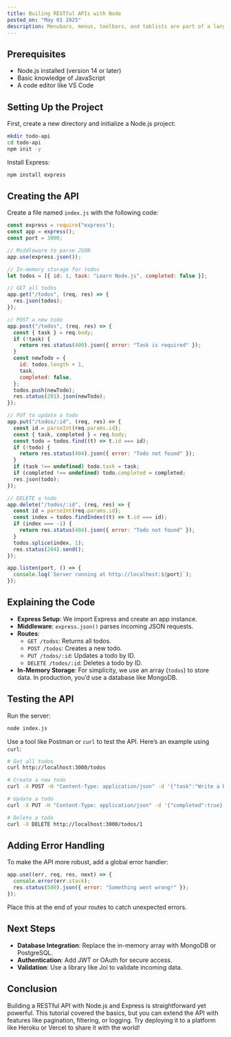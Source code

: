 ```yaml
---
title: Builing RESTful APIs with Node
posted_on: "May 01 2025"
description: Menubars, menus, toolbars, and tablists are part of a larger family of ‘button groups’. Here’s how they should behave when using the keyboard.
---
```


## Prerequisites

- Node.js installed (version 14 or later)
- Basic knowledge of JavaScript
- A code editor like VS Code

## Setting Up the Project

First, create a new directory and initialize a Node.js project:

```bash
mkdir todo-api
cd todo-api
npm init -y
```

Install Express:

```bash
npm install express
```

## Creating the API

Create a file named `index.js` with the following code:

```javascript
const express = require("express");
const app = express();
const port = 3000;

// Middleware to parse JSON
app.use(express.json());

// In-memory storage for todos
let todos = [{ id: 1, task: "Learn Node.js", completed: false }];

// GET all todos
app.get("/todos", (req, res) => {
  res.json(todos);
});

// POST a new todo
app.post("/todos", (req, res) => {
  const { task } = req.body;
  if (!task) {
    return res.status(400).json({ error: "Task is required" });
  }
  const newTodo = {
    id: todos.length + 1,
    task,
    completed: false,
  };
  todos.push(newTodo);
  res.status(201).json(newTodo);
});

// PUT to update a todo
app.put("/todos/:id", (req, res) => {
  const id = parseInt(req.params.id);
  const { task, completed } = req.body;
  const todo = todos.find((t) => t.id === id);
  if (!todo) {
    return res.status(404).json({ error: "Todo not found" });
  }
  if (task !== undefined) todo.task = task;
  if (completed !== undefined) todo.completed = completed;
  res.json(todo);
});

// DELETE a todo
app.delete("/todos/:id", (req, res) => {
  const id = parseInt(req.params.id);
  const index = todos.findIndex((t) => t.id === id);
  if (index === -1) {
    return res.status(404).json({ error: "Todo not found" });
  }
  todos.splice(index, 1);
  res.status(204).send();
});

app.listen(port, () => {
  console.log(`Server running at http://localhost:${port}`);
});
```

## Explaining the Code

- **Express Setup**: We import Express and create an app instance.
- **Middleware**: `express.json()` parses incoming JSON requests.
- **Routes**:
  - `GET /todos`: Returns all todos.
  - `POST /todos`: Creates a new todo.
  - `PUT /todos/:id`: Updates a todo by ID.
  - `DELETE /todos/:id`: Deletes a todo by ID.
- **In-Memory Storage**: For simplicity, we use an array (`todos`) to store data. In production, you’d use a database like MongoDB.

## Testing the API

Run the server:

```bash
node index.js
```

Use a tool like Postman or `curl` to test the API. Here’s an example using `curl`:

```bash
# Get all todos
curl http://localhost:3000/todos

# Create a new todo
curl -X POST -H "Content-Type: application/json" -d '{"task":"Write a blog"}' http://localhost:3000/todos

# Update a todo
curl -X PUT -H "Content-Type: application/json" -d '{"completed":true}' http://localhost:3000/todos/1

# Delete a todo
curl -X DELETE http://localhost:3000/todos/1
```

## Adding Error Handling

To make the API more robust, add a global error handler:

```javascript
app.use((err, req, res, next) => {
  console.error(err.stack);
  res.status(500).json({ error: "Something went wrong!" });
});
```

Place this at the end of your routes to catch unexpected errors.

## Next Steps

- **Database Integration**: Replace the in-memory array with MongoDB or PostgreSQL.
- **Authentication**: Add JWT or OAuth for secure access.
- **Validation**: Use a library like Joi to validate incoming data.

## Conclusion

Building a RESTful API with Node.js and Express is straightforward yet powerful. This tutorial covered the basics, but you can extend the API with features like pagination, filtering, or logging. Try deploying it to a platform like Heroku or Vercel to share it with the world!
